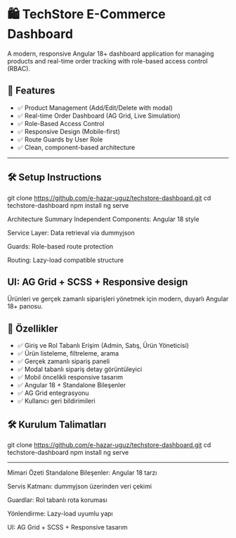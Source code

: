 # 🛍️ TechStore E-Commerce Dashboard

A modern, responsive Angular 18+ dashboard application for managing products and real-time order tracking with role-based access control (RBAC).


## 🚀 Features

- ✅ Product Management (Add/Edit/Delete with modal)
- ✅ Real-time Order Dashboard (AG Grid, Live Simulation)
- ✅ Role-Based Access Control
- ✅ Responsive Design (Mobile-first)
- ✅ Route Guards by User Role
- ✅ Clean, component-based architecture

---

## 🛠️ Setup Instructions


git clone https://github.com/e-hazar-uguz/techstore-dashboard.git
cd techstore-dashboard
npm install
ng serve

Architecture Summary
Independent Components: Angular 18 style

Service Layer: Data retrieval via dummyjson

Guards: Role-based route protection

Routing: Lazy-load compatible structure

UI: AG Grid + SCSS + Responsive design
---------------------------------------------------------------------------------------------------------------------------------------------------


Ürünleri ve gerçek zamanlı siparişleri yönetmek için modern, duyarlı Angular 18+ panosu.

## 🚀 Özellikler

- ✅ Giriş ve Rol Tabanlı Erişim (Admin, Satış, Ürün Yöneticisi)
- ✅ Ürün listeleme, filtreleme, arama
- ✅ Gerçek zamanlı sipariş paneli
- ✅ Modal tabanlı sipariş detay görüntüleyici
- ✅ Mobil öncelikli responsive tasarım
- ✅ Angular 18 + Standalone Bileşenler
- ✅ AG Grid entegrasyonu
- ✅ Kullanıcı geri bildirimileri

## 🛠 Kurulum Talimatları

git clone https://github.com/e-hazar-uguz/techstore-dashboard.git
cd techstore-dashboard
npm install
ng serve
*****************************************************
Mimari Özeti
Standalone Bileşenler: Angular 18 tarzı

Servis Katmanı: dummyjson üzerinden veri çekimi

Guardlar: Rol tabanlı rota koruması

Yönlendirme: Lazy-load uyumlu yapı

UI: AG Grid + SCSS + Responsive tasarım